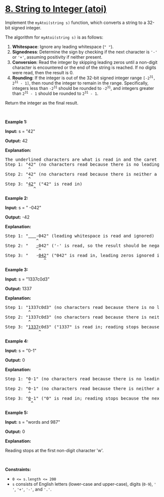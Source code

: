 # [8. String to Integer (atoi)](https://leetcode.com/problems/string-to-integer-atoi/description/)
<p>Implement the <code>myAtoi(string s)</code> function, which converts a string to a 32-bit signed integer.</p>

<p>The algorithm for <code>myAtoi(string s)</code> is as follows:</p>

<ol>
	<li><strong>Whitespace</strong>: Ignore any leading whitespace (<code>&quot; &quot;</code>).</li>
	<li><strong>Signedness</strong>: Determine the sign by checking if the next character is <code>&#39;-&#39;</code> or <code>&#39;+&#39;</code>, assuming positivity if neither present.</li>
	<li><strong>Conversion</strong>: Read the integer by skipping leading zeros&nbsp;until a non-digit character is encountered or the end of the string is reached. If no digits were read, then the result is 0.</li>
	<li><strong>Rounding</strong>: If the integer is out of the 32-bit signed integer range <code>[-2<sup>31</sup>, 2<sup>31</sup> - 1]</code>, then round the integer to remain in the range. Specifically, integers less than <code>-2<sup>31</sup></code> should be rounded to <code>-2<sup>31</sup></code>, and integers greater than <code>2<sup>31</sup> - 1</code> should be rounded to <code>2<sup>31</sup> - 1</code>.</li>
</ol>

<p>Return the integer as the final result.</p>

<p>&nbsp;</p>
<p><strong class="example">Example 1:</strong></p>

<div class="example-block">
<p><strong>Input:</strong> <span class="example-io">s = &quot;42&quot;</span></p>

<p><strong>Output:</strong> <span class="example-io">42</span></p>

<p><strong>Explanation:</strong></p>

<pre>
The underlined characters are what is read in and the caret is the current reader position.
Step 1: &quot;42&quot; (no characters read because there is no leading whitespace)
         ^
Step 2: &quot;42&quot; (no characters read because there is neither a &#39;-&#39; nor &#39;+&#39;)
         ^
Step 3: &quot;<u>42</u>&quot; (&quot;42&quot; is read in)
           ^
</pre>
</div>

<p><strong class="example">Example 2:</strong></p>

<div class="example-block">
<p><strong>Input:</strong> <span class="example-io">s = &quot; -042&quot;</span></p>

<p><strong>Output:</strong> <span class="example-io">-42</span></p>

<p><strong>Explanation:</strong></p>

<pre>
Step 1: &quot;<u>   </u>-042&quot; (leading whitespace is read and ignored)
            ^
Step 2: &quot;   <u>-</u>042&quot; (&#39;-&#39; is read, so the result should be negative)
             ^
Step 3: &quot;   -<u>042</u>&quot; (&quot;042&quot; is read in, leading zeros ignored in the result)
               ^
</pre>
</div>

<p><strong class="example">Example 3:</strong></p>

<div class="example-block">
<p><strong>Input:</strong> <span class="example-io">s = &quot;1337c0d3&quot;</span></p>

<p><strong>Output:</strong> <span class="example-io">1337</span></p>

<p><strong>Explanation:</strong></p>

<pre>
Step 1: &quot;1337c0d3&quot; (no characters read because there is no leading whitespace)
         ^
Step 2: &quot;1337c0d3&quot; (no characters read because there is neither a &#39;-&#39; nor &#39;+&#39;)
         ^
Step 3: &quot;<u>1337</u>c0d3&quot; (&quot;1337&quot; is read in; reading stops because the next character is a non-digit)
             ^
</pre>
</div>

<p><strong class="example">Example 4:</strong></p>

<div class="example-block">
<p><strong>Input:</strong> <span class="example-io">s = &quot;0-1&quot;</span></p>

<p><strong>Output:</strong> <span class="example-io">0</span></p>

<p><strong>Explanation:</strong></p>

<pre>
Step 1: &quot;0-1&quot; (no characters read because there is no leading whitespace)
         ^
Step 2: &quot;0-1&quot; (no characters read because there is neither a &#39;-&#39; nor &#39;+&#39;)
         ^
Step 3: &quot;<u>0</u>-1&quot; (&quot;0&quot; is read in; reading stops because the next character is a non-digit)
          ^
</pre>
</div>

<p><strong class="example">Example 5:</strong></p>

<div class="example-block">
<p><strong>Input:</strong> <span class="example-io">s = &quot;words and 987&quot;</span></p>

<p><strong>Output:</strong> <span class="example-io">0</span></p>

<p><strong>Explanation:</strong></p>

<p>Reading stops at the first non-digit character &#39;w&#39;.</p>
</div>

<p>&nbsp;</p>
<p><strong>Constraints:</strong></p>

<ul>
	<li><code>0 &lt;= s.length &lt;= 200</code></li>
	<li><code>s</code> consists of English letters (lower-case and upper-case), digits (<code>0-9</code>), <code>&#39; &#39;</code>, <code>&#39;+&#39;</code>, <code>&#39;-&#39;</code>, and <code>&#39;.&#39;</code>.</li>
</ul>
